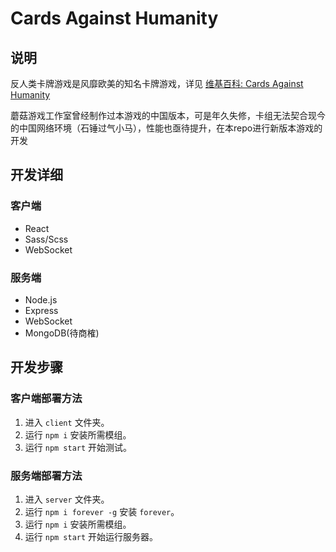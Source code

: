 # Cards Against Humanity

## 说明

反人类卡牌游戏是风靡欧美的知名卡牌游戏，详见 [维基百科: Cards Against Humanity](https://en.wikipedia.org/wiki/Cards_Against_Humanity)

蘑菇游戏工作室曾经制作过本游戏的中国版本，可是年久失修，卡组无法契合现今的中国网络环境（石锤过气小马），性能也亟待提升，在本repo进行新版本游戏的开发

## 开发详细

### 客户端

* React
* Sass/Scss
* WebSocket

### 服务端

* Node.js
* Express
* WebSocket
* MongoDB(待商榷)

## 开发步骤

### 客户端部署方法

1. 进入 `client` 文件夹。
2. 运行 `npm i` 安装所需模组。
3. 运行 `npm start` 开始测试。

### 服务端部署方法

1. 进入 `server` 文件夹。
2. 运行 `npm i forever -g` 安装 `forever`。
3. 运行 `npm i` 安装所需模组。
4. 运行 `npm start` 开始运行服务器。